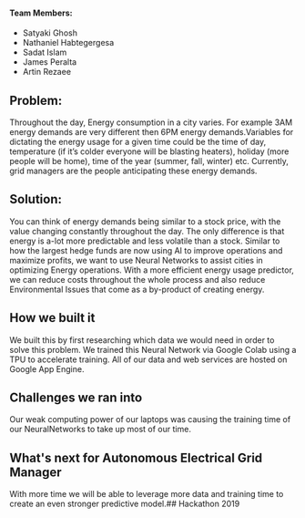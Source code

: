 #### Team Members:
* Satyaki Ghosh
* Nathaniel Habtegergesa
* Sadat Islam
* James Peralta
* Artin Rezaee

## Problem:
Throughout the day, Energy consumption in a city varies. For example 3AM energy demands are very different then 6PM energy demands.Variables for dictating the energy usage for a given time could be the time of day, temperature (if it’s colder everyone will be blasting heaters), holiday (more people will be home), time of the year (summer, fall, winter) etc. Currently, grid managers are the people anticipating these energy demands.

## Solution:
You can think of energy demands being similar to a stock price, with the value changing constantly throughout the day. The only difference is that energy is a-lot more predictable and less volatile than a stock. Similar to how the largest hedge funds are now using AI to improve operations and maximize profits, we want to use Neural Networks to assist cities in optimizing Energy operations. With a more efficient energy usage predictor, we can reduce costs throughout the whole process and also reduce Environmental Issues that come as a by-product of creating energy.

## How we built it
We built this by first researching which data we would need in order to solve this problem. We trained this Neural Network via Google Colab using a TPU to accelerate training. All of our data and web services are hosted on Google App Engine.

## Challenges we ran into
Our weak computing power of our laptops was causing the training time of our NeuralNetworks to take up most of our time.

## What's next for Autonomous Electrical Grid Manager
With more time we will be able to leverage more data and training time to create an even stronger predictive model.## Hackathon 2019
